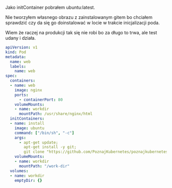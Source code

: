 Jako initContainer pobrałem ubuntu:latest.

Nie tworzyłem własnego obrazu z zainstalowanym gitem bo chciałem sprawdzić czy da się go doinstalować w locie w trakcie inicjalizacji poda.

Wiem że raczej na produkcji tak się nie robi bo za długo to trwa, ale test udany i działa.


```yaml
apiVersion: v1
kind: Pod
metadata:
  name: web
  labels:
    name: web
spec:
  containers:
  - name: web
    image: nginx
    ports:
      - containerPort: 80
    volumeMounts:
    - name: workdir
      mountPath: /usr/share/nginx/html
  initContainers:
  - name: install
    image: ubuntu
    command: ["/bin/sh", "-c"]
    args:
      - apt-get update;
        apt-get install -y git;
        git clone "https://github.com/PoznajKubernetes/poznajkubernetes.github.io" /work-dir;
    volumeMounts:
    - name: workdir
      mountPath: "/work-dir"
  volumes:
  - name: workdir
    emptyDir: {}
```  
